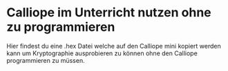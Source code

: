 # Calliope im Unterricht nutzen ohne zu programmieren
Hier findest du eine .hex Datei welche auf den Calliope mini kopiert werden kann um Kryptographie ausprobieren zu können ohne den Calliope programmieren zu müssen.
